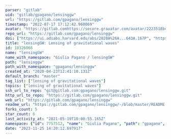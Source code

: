```yaml
---
parser: "gitlab"
uid: "gitlab/gpagano/lensinggw"
url: "https://gitlab.com/gpagano/lensinggw"
timestamp: "2022-07-17 17:12:42.960069"
avatar: "https://gitlab.comhttps://secure.gravatar.com/avatar/2223518bc409d5c15fdca2f6b5f93ed4?s=80&d=identicon"
repo_url: "https://gitlab.com/gpagano/lensinggw"
doi: ["https://ui.adsabs.harvard.edu/abs/2020A%26A...643A.167P", "https://ui.adsabs.harvard.edu/abs/2021ascl.soft02021P/abstract"]
title: "lensingGW: Lensing of gravitational waves"
id: 18326066
name: "lensingGW"
name_with_namespace: "Giulia Pagano / lensingGW"
path: "lensinggw"
path_with_namespace: "gpagano/lensinggw"
created_at: "2020-04-23T12:41:10.131Z"
default_branch: "master"
tag_list: ["lensing of gravitational waves"]
topics: ["lensing of gravitational waves"]
ssh_url_to_repo: "git@gitlab.com:gpagano/lensinggw.git"
http_url_to_repo: "https://gitlab.com/gpagano/lensinggw.git"
web_url: "https://gitlab.com/gpagano/lensinggw"
readme_url: "https://gitlab.com/gpagano/lensinggw/-/blob/master/README.rst"
forks_count: 5
star_count: 6
last_activity_at: "2021-05-19T10:00:55.165Z"
namespace: {"id": 7757512, "name": "Giulia Pagano", "path": "gpagano", "kind": "user", "full_path": "gpagano", "parent_id": null, "avatar_url": "https://secure.gravatar.com/avatar/2223518bc409d5c15fdca2f6b5f93ed4?s=80&d=identicon", "web_url": "https://gitlab.com/gpagano"}
date: "2023-11-25 14:20:12.697917"
---
```

